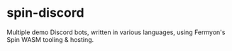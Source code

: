 # spin-discord
Multiple demo Discord bots, written in various languages, using Fermyon's Spin WASM tooling &amp; hosting.
